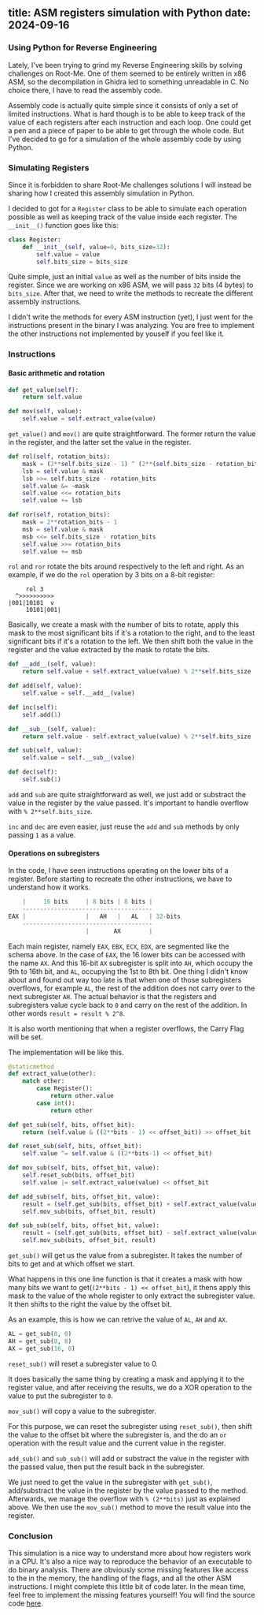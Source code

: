 title: ASM registers simulation with Python
date: 2024-09-16
---

### Using Python for Reverse Engineering

Lately, I've been trying to grind my Reverse Engineering skills by solving
challenges on Root-Me. One of them seemed to be entirely written in x86 ASM,
so the decompilation in Ghidra led to something unreadable in C. No choice
there, I have to read the assembly code.

Assembly code is actually quite simple since it consists of only a set of
limited instructions. What is hard though is to be able to keep track of the
value of each registers after each instruction and each loop. One could get a
pen and a piece of paper to be able to get through the whole code. But I've
decided to go for a simulation of the whole assembly code by using Python.

### Simulating Registers

Since it is forbidden to share Root-Me challenges solutions I will instead be
sharing how I created this assembly simulation in Python.

I decided to got for a `Register` class to be able to simulate each operation
possible as well as keeping track of the value inside each register. The
`__init__()` function goes like this:

```py
class Register:
    def __init__(self, value=0, bits_size=32):
        self.value = value
        self.bits_size = bits_size
```

Quite simple, just an initial `value` as well as the number of bits inside the
register. Since we are working on x86 ASM, we will pass `32` bits (4 bytes) to
`bits_size`. After that, we need to write the methods to recreate the
different assembly instructions.

I didn't write the methods for every ASM instruction (yet), I just went for
the instructions present in the binary I was analyzing. You are free to
implement the other instructions not implemented by youself if you feel like
it.

### Instructions

#### Basic arithmetic and rotation

```py
def get_value(self):
    return self.value

def mov(self, value):
    self.value = self.extract_value(value)
```

`get_value()` and `mov()` are quite straightforward. The former return the
value in the register, and the latter set the value in the register.

```py
def rol(self, rotation_bits):
    mask = (2**self.bits_size - 1) ^ (2**(self.bits_size - rotation_bits) - 1)
    lsb = self.value & mask
    lsb >>= self.bits_size - rotation_bits
    self.value &= ~mask
    self.value <<= rotation_bits
    self.value += lsb

def ror(self, rotation_bits):
    mask = 2**rotation_bits - 1
    msb = self.value & mask
    msb <<= self.bits_size - rotation_bits
    self.value >>= rotation_bits
    self.value += msb
```

`rol` and `ror` rotate the bits around respectively to the left and right.
As an example, if we do the `rol` operation by 3 bits on a 8-bit register:

```
     rol 3
  ^>>>>>>>>>>
|001|10101  v
     10101|001|
```

Basically, we create a mask with the number of bits to rotate, apply this mask
to the most significant bits if it's a rotation to the right, and to the least
significant bits if it's a rotation to the left. We then shift both the value
in the register and the value extracted by the mask to rotate the bits.

```py
def __add__(self, value):
    return self.value + self.extract_value(value) % 2**self.bits_size

def add(self, value):
    self.value = self.__add__(value)

def inc(self):
    self.add(1)

def __sub__(self, value):
    return self.value - self.extract_value(value) % 2**self.bits_size

def sub(self, value):
    self.value = self.__sub__(value)

def dec(self):
    self.sub(1)
```

`add` and `sub` are quite straightforward as well, we just add or substract
the value in the register by the value passed. It's important to handle
overflow with `% 2**self.bits_size`.

`inc` and `dec` are even easier, just reuse the `add` and `sub` methods by
only passing `1` as a value.

#### Operations on subregisters

In the code, I have seen instructions operating on the lower bits of a
register. Before starting to recreate the other instructions, we have to
understand how it works.

```py
    |     16 bits     | 8 bits | 8 bits |
    -------------------------------------
EAX |                 |   AH   |   AL   | 32-bits
    -------------------------------------
                      |       AX        |
```

Each main register, namely `EAX`, `EBX`, `ECX`, `EDX`, are segmented like the
schema above. In the case of `EAX`, the 16 lower bits can be accessed with the
name `AX`. And this 16-bit `AX` subregister is split into `AH`, which occupy
the 9th to 16th bit, and `AL`, occupying the 1st to 8th bit. One thing I
didn't know about and found out way too late is that when one of those
subregisters overflows, for example `AL`, the rest of the addition does not
carry over to the next subregister `AH`. The actual behavior is that the
registers and subregisters value cycle back to `0` and carry on the rest of
the addition. In other words `result = result % 2^8`.

It is also worth mentioning that when a register overflows, the Carry Flag
will be set.

The implementation will be like this.

```py
@staticmethod
def extract_value(other):
    match other:
        case Register():
            return other.value
        case int():
            return other

def get_sub(self, bits, offset_bit):
    return (self.value & ((2**bits - 1) << offset_bit)) >> offset_bit

def reset_sub(self, bits, offset_bit):
    self.value ^= self.value & ((2**bits-1) << offset_bit)

def mov_sub(self, bits, offset_bit, value):
    self.reset_sub(bits, offset_bit)
    self.value |= self.extract_value(value) << offset_bit

def add_sub(self, bits, offset_bit, value):
    result = (self.get_sub(bits, offset_bit) + self.extract_value(value)) % (2**bits)
    self.mov_sub(bits, offset_bit, result)

def sub_sub(self, bits, offset_bit, value):
    result = (self.get_sub(bits, offset_bit) - self.extract_value(value)) % (2**bits)
    self.mov_sub(bits, offset_bit, result)
```

`get_sub()` will get us the value from a subregister. It takes the number of
bits to get and at which offset we start.

What happens in this one line function is that it creates a mask with how many
bits we want to get(`(2**bits - 1) << offset_bit`), it thens apply this mask
to the value of the whole register to only extract the subregister value.
It then shifts to the right the value by the offset bit.

As an example, this is how we can retrive the value of `AL`, `AH` and `AX`.

```py
AL = get_sub(8, 0)
AH = get_sub(8, 8)
AX = get_sub(16, 0)
```

`reset_sub()` will reset a subregister value to 0.

It does basically the same thing by creating a mask and applying it to the
register value, and after receiving the results, we do a XOR operation to the
value to put the subregister to `0`.

`mov_sub()` will copy a value to the subregister.

For this purpose, we can reset the subregister using `reset_sub()`, then shift
the value to the offset bit where the subregister is, and the do an `or`
operation with the result value and the current value in the register.

`add_sub()` and `sub_sub()` will add or substract the value in the register
with the passed value, then put the result back in the subregister.

We just need to get the value in the subregister with `get_sub()`,
add/substract the value in the register by the value passed to the method.
Afterwards, we manage the overflow with `% (2**bits)` just as explained above.
We then use the `mov_sub()` method to move the result value into the register.

### Conclusion

This simulation is a nice way to understand more about how registers work in a
CPU. It's also a nice way to reproduce the behavior of an executable to do
binary analysis. There are obviously some missing features like access to
the in the memory, the handling of the flags, and all the other ASM
instructions. I might complete this little bit of code later. In the mean
time, feel free to implement the missing features yourself! You will find the
source code
<a href="https://github.com/jeanmadao/reverse-engineering" target="_blank">here</a>.

